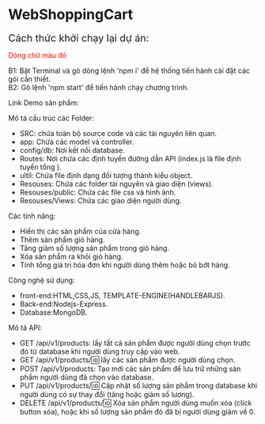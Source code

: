 # WebShoppingCart

<span style="font-size:20px">Cách thức khởi chạy lại dự án:<span><br>
<p style="color:red">Dòng chữ màu đỏ</p>
B1: Bật Terminal và gõ dòng lệnh 'npm i' để hệ thống tiến hành cài đặt các gói cần thiết.<br>
B2: Gõ lệnh 'npm start' để tiến hành chạy chương trình.

Link Demo sản phẩm:

Mô tả cấu trúc các Folder:
- SRC: chứa toàn bộ source code và các tài nguyên liên quan.
- app: Chứa các model và controller.
- config/db: Nơi kết nối database.
- Routes: Nơi chứa các định tuyến đường dẫn API (index.js là file định tuyến tổng ).
- ultil: Chứa file định dạng đối tượng thành kiểu object.
- Resouses: Chứa các folder tài nguyên và giao diện (views).
- Resouses/public: Chứa các file css và hình ảnh.
- Resouses/Views: Chứa các giao diện người dùng.

Các tính năng:
  <ul>
    <li>
     Hiển thị các sản phẩm của cửa hàng.
    </li>
     <li>
     Thêm sản phẩm giỏ hàng.
    </li>
    <li>
    Tăng giảm số lượng sản phẩm trong giỏ hàng.
    </li>
     <li>
     Xóa sản phẩm ra khỏi giỏ hàng.
    </li>
     <li>
     Tính tổng giá trị hóa đơn khi người dùng thêm hoặc bỏ bớt hàng.
    </li>
  </ul>
  
Công nghệ sử dụng:
- front-end:HTML,CSS,JS, TEMPLATE-ENGINE(HANDLEBARJS).
- Back-end:Nodejs-Express.
- Database:MongoDB.

Mô tả API:
- GET /api/v1/products: lấy tất cả sản phẩm được người dùng chọn trước đó từ database khi người dùng truy cập vào web.
- GET /api/v1/products/:id: lấy các sản phẩm được người dùng chọn.
- POST /api/v1/products: Tạo mới các sản phẩm để lưu trữ những sản phẩm người dùng đã chọn vào database.
- PUT /api/v1/products/:id: Cập nhật số lượng sản phẩm trong database khi người dùng có sự thay đổi (tăng hoặc giảm số lượng).
- DELETE /api/v1/products/:id: Xóa sản phẩm người dùng muốn xóa (click button xóa), hoặc khi số lượng sản phẩm đó đã bị người dùng giảm về 0.
